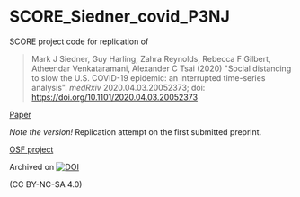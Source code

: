# SCORE_Siedner_covid_P3NJ

SCORE project code for replication of 

> Mark J Siedner, Guy Harling, Zahra Reynolds, Rebecca F Gilbert, Atheendar Venkataramani, Alexander C Tsai (2020) "Social distancing to slow the U.S. COVID-19 epidemic: an interrupted time-series analysis". *medRxiv* 2020.04.03.20052373; doi: https://doi.org/10.1101/2020.04.03.20052373

[Paper](https://www.medrxiv.org/content/10.1101/2020.04.03.20052373v1?versioned=true)

*Note the version!* Replication attempt on the first submitted preprint.

[OSF project](https://osf.io/mshda/)

Archived on [![DOI](https://zenodo.org/badge/309806396.svg)](https://zenodo.org/badge/latestdoi/309806396)

(CC BY-NC-SA 4.0)
